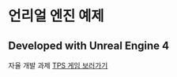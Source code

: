 # 언리얼 엔진 예제

Developed with Unreal Engine 4   
---
자율 개발 과제
[TPS 게임 보러가기](https://youtu.be/J2F54ePCnwE)
